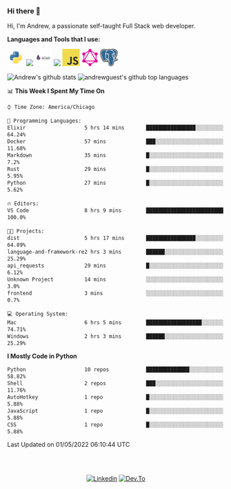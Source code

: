 ### Hi there 👋

Hi, I'm Andrew, a passionate self-taught Full Stack web developer.

**Languages and Tools that I use:**  

<code><img height="40" src="https://raw.githubusercontent.com/github/explore/80688e429a7d4ef2fca1e82350fe8e3517d3494d/topics/python/python.png"></code>
<code><img height="40" src="https://fastapi.tiangolo.com/img/logo-margin/logo-teal.png"></code>
<code><img height="40" src="https://raw.githubusercontent.com/github/explore/d106aa3f6fa091ab80ab5c8cf0d931baff3caaea/topics/elixir/elixir.png"></code>
<code><img height="40" src="https://img.stackshare.io/service/3262/-s9uoLIN.png"></code>
<code><img height="40" src="https://raw.githubusercontent.com/github/explore/80688e429a7d4ef2fca1e82350fe8e3517d3494d/topics/javascript/javascript.png"></code>
<code><img height="40" src="https://raw.githubusercontent.com/github/explore/5c058a388828bb5fde0bcafd4bc867b5bb3f26f3/topics/graphql/graphql.png"></code>
<code><img height="40" src="https://raw.githubusercontent.com/github/explore/80688e429a7d4ef2fca1e82350fe8e3517d3494d/topics/postgresql/postgresql.png"></code>

![Andrew's github stats](https://github-readme-stats.vercel.app/api?username=andrewguest&show_icons=true&theme=vue-dark&count_private=true)
<img height="180em" src="https://github-readme-stats.vercel.app/api/top-langs/?username=andrewguest&theme=vue-dark&layout=compact" alt="andrewguest's github top languages" />

<!--START_SECTION:waka-->
📊 **This Week I Spent My Time On** 

```text
⌚︎ Time Zone: America/Chicago

💬 Programming Languages: 
Elixir                   5 hrs 14 mins       ████████████████░░░░░░░░░   64.24% 
Docker                   57 mins             ███░░░░░░░░░░░░░░░░░░░░░░   11.68% 
Markdown                 35 mins             █░░░░░░░░░░░░░░░░░░░░░░░░   7.2% 
Rust                     29 mins             █░░░░░░░░░░░░░░░░░░░░░░░░   5.95% 
Python                   27 mins             █░░░░░░░░░░░░░░░░░░░░░░░░   5.62%

🔥 Editors: 
VS Code                  8 hrs 9 mins        █████████████████████████   100.0%

🐱‍💻 Projects: 
dist                     5 hrs 17 mins       ████████████████░░░░░░░░░   64.89% 
language-and-framework-re2 hrs 3 mins        ██████░░░░░░░░░░░░░░░░░░░   25.29% 
api_requests             29 mins             █░░░░░░░░░░░░░░░░░░░░░░░░   6.12% 
Unknown Project          14 mins             ░░░░░░░░░░░░░░░░░░░░░░░░░   3.0% 
frontend                 3 mins              ░░░░░░░░░░░░░░░░░░░░░░░░░   0.7%

💻 Operating System: 
Mac                      6 hrs 5 mins        ██████████████████░░░░░░░   74.71% 
Windows                  2 hrs 3 mins        ██████░░░░░░░░░░░░░░░░░░░   25.29%

```

**I Mostly Code in Python** 

```text
Python                   10 repos            ██████████████░░░░░░░░░░░   58.82% 
Shell                    2 repos             ███░░░░░░░░░░░░░░░░░░░░░░   11.76% 
AutoHotkey               1 repo              █░░░░░░░░░░░░░░░░░░░░░░░░   5.88% 
JavaScript               1 repo              █░░░░░░░░░░░░░░░░░░░░░░░░   5.88% 
CSS                      1 repo              █░░░░░░░░░░░░░░░░░░░░░░░░   5.88%

```



 Last Updated on 01/05/2022 06:10:44 UTC
<!--END_SECTION:waka-->

<br><br>
<p align="center">
   <a href="https://www.linkedin.com/in/andrew-guest-a891759a" target="_blank"><img src="https://img.shields.io/badge/LinkedIn-0077B5?style=for-the-badge&logo=linkedin&logoColor=white" alt="Linkedin"></a>
  <a href="https://dev.to/aguest" target="_blank"><img src="https://img.shields.io/badge/Dev.to-0A0A0A?style=for-the-badge&logo=dev%2Eto&logoColor=white" alt="Dev.To"></a>
</p>
